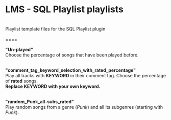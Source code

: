 # LMS - SQL Playlist playlists

<br>
Playlist template files for the SQL Playlist plugin
<br><br>
====
<br>

**"Un-played"**<br>
Choose the percentage of songs that have been played before.
<br><br>

**"comment_tag_keyword_selection_with_rated_percentage"**<br>
Play all tracks with **KEYWORD** in their comment tag. Choose the percentage of **rated** songs.<br>
**Replace KEYWORD with your own keyword.**
<br><br>

**"random_Punk_all-subs_rated"**<br>
Play random songs from a genre (*Punk*) and all its subgenres (starting with *Punk*).